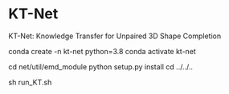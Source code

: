 # KT-Net
KT-Net: Knowledge Transfer for Unpaired 3D Shape Completion

conda create -n kt-net python=3.8
conda activate kt-net


cd net/util/emd_module
python setup.py install
cd ../../..

sh run_KT.sh 
